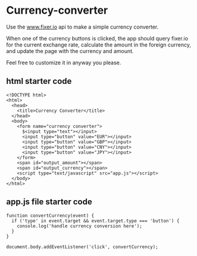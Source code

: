 # Currency-converter

Use the www.fixer.io api to make a simple currency converter.

When one of the currency buttons is clicked, the app should query fixer.io for the current exchange rate, calculate the amount in the foreign currency, and update the page with the currency and amount.

Feel free to customize it in anyway you please.

## html starter code
```
<!DOCTYPE html>
<html>
  <head>
    <title>Currency Converter</title>
  </head>
  <body>
    <form name="currency converter">
      $<input type="text"></input>
      <input type="button" value="EUR"></input>
      <input type="button" value="GBP"></input>
      <input type="button" value="CNY"></input>
      <input type="button" value="JPY"></input>
    </form>
    <span id="output_amount"></span>
    <span id="output_currency"></span>
    <script type="text/javascript" src="app.js"></script>
  </body>
</html>
```

## app.js file starter code
```
function convertCurrency(event) {
  if ('type' in event.target && event.target.type === 'button') {
    console.log('handle currency conversion here');
  }
}

document.body.addEventListener('click', convertCurrency);
```
